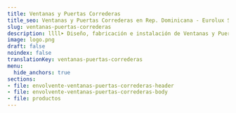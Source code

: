 ```yaml
---
title: Ventanas y Puertas Correderas
title_seo: Ventanas y Puertas Correderas en Rep. Dominicana - Eurolux SRL
slug: ventanas-puertas-correderas
description: llll➤ Diseño, fabricación e instalación de Ventanas y Puertas Correderas ✅ y todo tipo de envolvente y fachada ligera para su proyecto.
image: logo.png
draft: false
noindex: false
translationKey: ventanas-puertas-correderas
menu:
  hide_anchors: true
sections:
- file: envolvente-ventanas-puertas-correderas-header
- file: envolvente-ventanas-puertas-correderas-body
- file: productos
---
```

